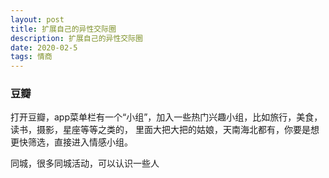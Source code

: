 ```yaml
---
layout: post
title: 扩展自己的异性交际圈
description: 扩展自己的异性交际圈
date: 2020-02-5
tags: 情商   
---
```


### 豆瓣

打开豆瓣，app菜单栏有一个“小组”，加入一些热门兴趣小组，比如旅行，美食，读书，摄影，星座等等之类的，
里面大把大把的姑娘，天南海北都有，你要是想更快筛选，直接进入情感小组。

同城，很多同城活动，可以认识一些人





